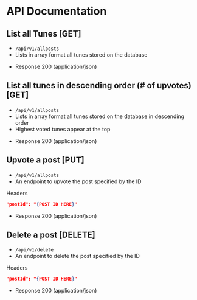 # API Documentation



## List all Tunes [GET]
- `/api/v1/allposts`
- Lists in array format all tunes stored on the database

+ Response 200 (application/json)

## List all tunes in descending order (# of upvotes) [GET]
- `/api/v1/allposts`
- Lists in array format all tunes stored on the database in descending order
- Highest voted tunes appear at the top

+ Response 200 (application/json)

## Upvote a post [PUT]
- `/api/v1/allposts`
- An endpoint to upvote the post specified by the ID

Headers
```json
"postId": "{POST ID HERE}"
```

+ Response 200 (application/json)


## Delete a post [DELETE]
- `/api/v1/delete`
- An endpoint to delete the post specified by the ID

Headers
```json
"postId": "{POST ID HERE}"
```

+ Response 200 (application/json)
